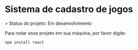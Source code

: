 <h1>Sistema de cadastro de jogos</h1>
> Status do projeto: Em desenvolvimento

Para rodar esse projeto em sua máquina, por favor digite:
```
npm install react
```
